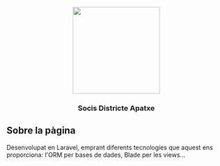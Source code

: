 <p align="center"><a href="https://apatxes.cat" target="_blank"><img src="https://apatxes.cat/gallery/2021/11/cropped-apatxe-quadrat-1.png" width="200"></a></p>

<h3 align="center">
   Socis Districte Apatxe 
</h3>

## Sobre la pàgina

Desenvolupat en Laravel, emprant diferents tecnologíes que aquest ens proporciona: l'ORM per bases de dades, Blade per les views...
